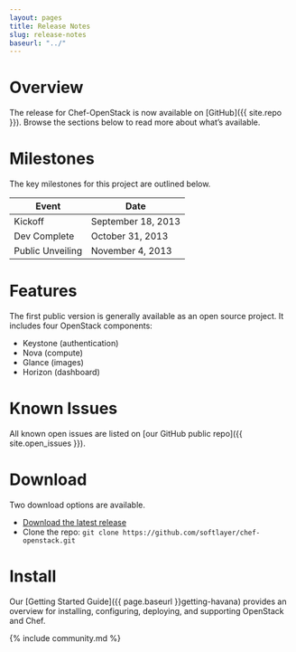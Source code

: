 ```yaml
---
layout: pages
title: Release Notes
slug: release-notes
baseurl: "../"
---
```


# Overview

The release for Chef-OpenStack is now available on [GitHub]({{ site.repo }}). Browse the sections below to read more about what’s available.

# Milestones

The key milestones for this project are outlined below.

<div class="table-responsive" id="component-table">
  <table class="table table-hover" id="no-borders">
    <thead>
      <tr>
        <th>Event</th>
        <th>Date</th>
      </tr>
    </thead>
    <tbody>
      <tr>
        <td>Kickoff</td>
        <td>September 18, 2013</td>
      </tr>
      <tr>
        <td>Dev Complete</td>
        <td>October 31, 2013</td>
      </tr>
      <tr>
        <td>Public Unveiling</td>
        <td>November 4, 2013</td>
      </tr>
    </tbody>
  </table>
</div>

# Features

The first public version is generally available as an open source project. It includes four OpenStack components:

* Keystone (authentication)
* Nova (compute)
* Glance (images)
* Horizon (dashboard)

# Known Issues

All known open issues are listed on [our GitHub public repo]({{ site.open_issues }}).

# Download

Two download options are available.

*   [Download the latest release](https://github.com/softlayer/chef-openstack/archive/master.zip)
*   Clone the repo: `git clone https://github.com/softlayer/chef-openstack.git`

# Install

Our [Getting Started Guide]({{ page.baseurl }}getting-havana) provides an overview for installing, configuring, deploying, and supporting OpenStack and Chef.

{% include community.md %}